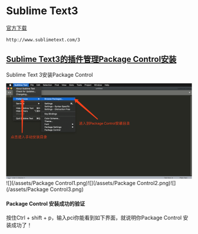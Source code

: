 # Sublime Text3

[官方下载](http://www.sublimetext.com/3)

```
http://www.sublimetext.com/3
```

## [Sublime Text3的插件管理Package Control安装](https://packagecontrol.io)

Sublime Text 3安装Package Control

![](/assets/PackageControl.png)![](/assets/Package Control1.png)![](/assets/Package Control2.png)![](/assets/Package Control3.png)

#### Package Control 安装成功的验证

按住Ctrl + shift + p，输入pci你能看到如下界面，就说明你Package Control 安装成功了！

